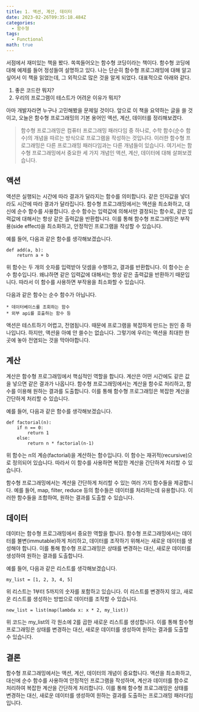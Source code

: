 ```yaml
---
title: 1. 액션, 계산, 데이터
date: 2023-02-26T09:35:18.484Z
categories:
  - 함수형
tags:
  - Functional
math: true
---
```

서점에서 재미있는 책을 봤다. 쏙쏙들어오는 함수형 코딩이라는 책이다. 함수형 코딩에 대해 예제를 들어 정성들여 설명하고 있다. 나는 단순히 함수형 프로그래밍에 대해 알고 싶어서 이 책을 읽었는데, 그 외적으로 많은 것을 알게 되었다. 대표적으로 아래와 같다.

1. 좋은 코드란 뭐지?
2. 우리의 프로그램이 테스트가 어려운 이유가 뭐지?

아마 개발자라면 누구나 고민해봤을 문제일 것이다. 앞으로 이 책을 요약하는 글을 쓸 것이고, 오늘은 함수형 프로그래밍의 기본 용어인 액션, 계산, 데이터를 정리해보겠다.

> 함수형 프로그래밍은 컴퓨터 프로그래밍 패러다임 중 하나로, 수학 함수(순수 함수)의 개념을 따르는 방식으로 프로그램을 작성하는 것입니다. 이러한 함수형 프로그래밍은 다른 프로그래밍 패러다임과는 다른 개념들이 있습니다. 여기서는 함수형 프로그래밍에서 중요한 세 가지 개념인 액션, 계산, 데이터에 대해 살펴보겠습니다.

## 액션

액션은 실행되는 시간에 따라 결과가 달라지는 함수를 의미합니다. 같은 인자값을 넣더라도 시간에 따라 결과가 달라집니다. 함수형 프로그래밍에서는 액션을 최소화하고, 대신에 순수 함수를 사용합니다. 순수 함수는 입력값에 의해서만 결정되는 함수로, 같은 입력값에 대해서는 항상 같은 출력값을 반환합니다. 이를 통해 함수형 프로그래밍은 부작용(side effect)을 최소화하고, 안정적인 프로그램을 작성할 수 있습니다.

예를 들어, 다음과 같은 함수를 생각해보겠습니다.

```
def add(a, b):
    return a + b
```

위 함수는 두 개의 숫자를 입력받아 덧셈을 수행하고, 결과를 반환합니다. 이 함수는 순수 함수입니다. 왜냐하면 같은 입력값에 대해서는 항상 같은 출력값을 반환하기 때문입니다. 따라서 이 함수를 사용하면 부작용을 최소화할 수 있습니다.

다음과 같은 함수는 순수 함수가 아닙니다.

```
* 데이터베이스를 조회하는 함수
* 외부 api를 호출하는 함수 등
```

액션은 테스트하기 어렵고, 전염됩니다. 때문에 프로그램을 복잡하게 만드는 원인 중 하나입니다. 하지만, 액션을 아예 안 쓸수는 없습니다. 그렇기에 우리는 액션을 최대한 한 곳에 놓아 전염되는 것을 막아야합니다.

## 계산

계산은 함수형 프로그래밍에서 핵심적인 역할을 합니다. 계산은 어떤 시간에도 같은 값을 넣으면 같은 결과가 나옵니다. 함수형 프로그래밍에서는 계산을 함수로 처리하고, 함수를 이용해 원하는 결과를 도출합니다. 이를 통해 함수형 프로그래밍은 복잡한 계산을 간단하게 처리할 수 있습니다.

예를 들어, 다음과 같은 함수를 생각해보겠습니다.

```
def factorial(n):
    if n == 0:
        return 1
    else:
        return n * factorial(n-1)

```

위 함수는 n의 계승(factorial)을 계산하는 함수입니다. 이 함수는 재귀적(recursive)으로 정의되어 있습니다. 따라서 이 함수를 사용하면 복잡한 계산을 간단하게 처리할 수 있습니다.

함수형 프로그래밍에서는 계산을 간단하게 처리할 수 있는 여러 가지 함수들을 제공합니다. 예를 들어, map, filter, reduce 등의 함수들은 데이터를 처리하는데 유용합니다. 이러한 함수들을 조합하여, 원하는 결과를 도출할 수 있습니다.

## 데이터

데이터는 함수형 프로그래밍에서 중요한 역할을 합니다. 함수형 프로그래밍에서는 데이터를 불변(immutable)하게 처리하고, 데이터를 조작하기 위해서는 새로운 데이터를 생성해야 합니다. 이를 통해 함수형 프로그래밍은 상태를 변경하는 대신, 새로운 데이터를 생성하여 원하는 결과를 도출합니다.

예를 들어, 다음과 같은 리스트를 생각해보겠습니다.

```
my_list = [1, 2, 3, 4, 5]
```

위 리스트는 1부터 5까지의 숫자를 포함하고 있습니다. 이 리스트를 변경하지 않고, 새로운 리스트를 생성하는 방법으로 데이터를 조작할 수 있습니다.

```
new_list = list(map(lambda x: x * 2, my_list))
```

위 코드는 my_list의 각 원소에 2를 곱한 새로운 리스트를 생성합니다. 이를 통해 함수형 프로그래밍은 상태를 변경하는 대신, 새로운 데이터를 생성하여 원하는 결과를 도출할 수 있습니다.

## 결론

함수형 프로그래밍에서는 액션, 계산, 데이터의 개념이 중요합니다. 액션을 최소화하고, 대신에 순수 함수를 사용하여 안정적인 프로그램을 작성하며, 계산과 데이터를 함수로 처리하여 복잡한 계산을 간단하게 처리합니다. 이를 통해 함수형 프로그래밍은 상태를 변경하는 대신, 새로운 데이터를 생성하여 원하는 결과를 도출하는 프로그래밍 패러다임입니다.